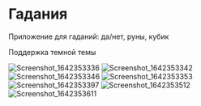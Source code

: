 # Гадания
Приложение для гаданий: да/нет, руны, кубик

Поддержка темной темы

![Screenshot_1642353336](https://user-images.githubusercontent.com/88279403/149671271-5ba5ccd5-c6f7-4152-973e-de05869b96d7.png)
![Screenshot_1642353342](https://user-images.githubusercontent.com/88279403/149671272-f21bd83b-2190-4db6-861f-b8a0ed3cd641.png)
![Screenshot_1642353346](https://user-images.githubusercontent.com/88279403/149671273-31a78aba-55f8-45b0-b371-4928080c1036.png)
![Screenshot_1642353353](https://user-images.githubusercontent.com/88279403/149671275-c1264d62-dd97-423c-9e45-b09fb5b5b010.png)
![Screenshot_1642353397](https://user-images.githubusercontent.com/88279403/149671276-08fdbcd1-776d-49e8-a336-8e423a5c89e5.png)
![Screenshot_1642353512](https://user-images.githubusercontent.com/88279403/149671277-9309f140-1b6f-458a-aad5-65bf75ab3c2a.png)
![Screenshot_1642353611](https://user-images.githubusercontent.com/88279403/149671278-91027dcd-3604-4bec-b812-0b6e17c17cf0.png)


